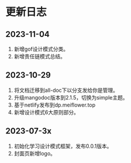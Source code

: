 # 更新日志

## 2023-11-04
1. 新增gof设计模式分类。
2. 新增责任链模式总结。

## 2023-10-29
1. 将文档迁移到all-doc下以分支发给你是管理。
2. 升级mangodoc版本到2.1.5，切换为simple主题。
3. 基于netlify发布到dp.meiflower.top
4. 新增设计模式6大原则部分。

## 2023-07-3x
1. 初始化学习设计模式框架，发布0.0.1版本。
2. 封面页新增logo。

